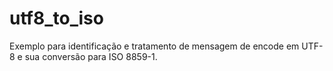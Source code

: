 # utf8_to_iso
Exemplo para identificação e tratamento de mensagem de encode em UTF-8 e sua conversão para ISO 8859-1.
